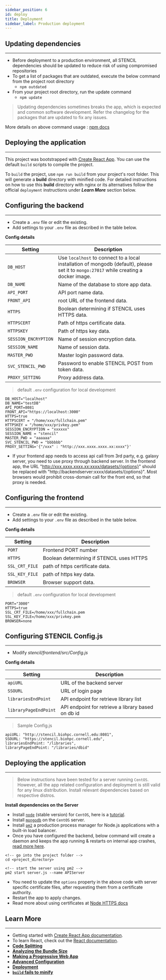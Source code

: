 ```yaml
---
sidebar_position: 6
id: deploy
title: Deployment
sidebar_label: Production deployment
---
```


## Updating dependencies
---
- Before deployment to a production environment, all STENCIL dependencies should be updated to reduce risk of using compromised repositories
- To get a list of packages that are outdated, execute the below command from the project root directory
  - `npm outdated`
- From your project root directory, run the update command
  - `npm update`

> Updating dependencies sometimes breaks the app, which is expected and common software development. Refer the changelog for the packages that are updated to fix any issues.

More details on above command usage : [npm docs](https://docs.npmjs.com/updating-packages-downloaded-from-the-registry)


## Deploying the application

---

This project was bootstrapped with [Create React App](https://github.com/facebook/create-react-app). You can use the default `build` scripts to compile the project.

To `build` the project, use `npm run build` from your project's root folder. This will generate a **build** directory with minified code. For detailed instructions on how to use this **build** directory with nginx or its alternatives follow the official `deployment` instructions under **_Learn More_** section below.

## Configuring the backend

---

- Create a `.env` file or edit the existing.
- Add settings to your `.env` file as described in the table below.

**Config details**

|Setting| Description|
| ----------------- | -------------------------------------------------------------------------------------------------------------------------------------- |
| `DB_HOST`          | Use `localhost` to connect to a local installation of mongodb (default), please set it to `mongo:27017` while creating a docker image. |
| `DB_NAME`         | Name of the database to store app data.                                                                                                |
| `API_PORT`         | API port name data.                                                                                                |
| `FRONT_API`         | root URL of the frontend data.                                                                                                |
| `HTTPS`         | Boolean determining if STENCIL uses HTTPS data.                                                                                                |
| `HTTPSCERT`         | Path of https certificate  data.                                                                                                |
| `HTTPSKEY`         | Path of https key data.                                                                                                |
| `SESSION_ENCRYPTION`         | Name of session encryption data.                                                                                                |
| `SESSION_NAME`         | Name of session data.                                                                                                |
| `MASTER_PWD`         | Master login password data.                                                                                                |
| `SVC_STENCIL_PWD`         | Password to enable STENCIL POST from token data.                                                                                                |
| `PROXY_SETTING`         | Proxy address data.                                                                                                |


> default `.env` configuration for local development

```
DB_HOST="localhost"
DB_NAME="testDB"
API_PORT=8081
FRONT_API="https://localhost:3000"
HTTPS=true
HTTPSCERT = "/home/xxx/fullchain.pem"   
HTTPSKEY = "/home/xxx/privkey.pem"
SESSION_ENCRYPTION = "xxxxxx"
SESSION_NAME = "stencil"
MASTER_PWD = "aaaaaa"
SVC_STENCIL_PWD = "bbbbbb"
PROXY_SETTING='{"/xxx" : "http://xxx.xxxx.xxxx.xx:xxxx"}'
```

- If your frontend app needs to access api call from 3rd party, e.g. galaxy server, you need to use proxy through backend server. In the frontend app, the URL "http://xxx.xxxx.xxxx.xx:xxxx/datasets/{options}" should be replaced with "http://backendserver:xxxx/datasets/{options}". Most browsers would prohibit cross-domain call for the front end, so that proxy is needed.

## Configuring the frontend

---

- Create a `.env` file or edit the existing.
- Add settings to your `.env` file as described in the table below.

**Config details**

|Setting| Description|
| ----------------- | -------------------------------------------------------------------------------------------------------------------------------------- |
| `PORT`          | Frontend PORT number |
| `HTTPS`         | Boolean determining if STENCIL uses HTTPS                                                                                               |
| `SSL_CRT_FILE`         | path of https certificate  data.                                                                                                |
| `SSL_KEY_FILE`         | path of https key data.                                                                                                |
| `BROWSER`         | Browser support data.                                                                                                |

> default `.env` configuration for local development

```
PORT="3000"
HTTPS=true
SSL_CRT_FILE=/home/xxx/fullchain.pem
SSL_KEY_FILE=/home/xxx/privkey.pem
BROWSER=none
```

## Configuring STENCIL Config.js

---

- Modify *stencil/frontend/src/Config.js*

**Config details**

|Setting| Description|
| ----------------- | -------------------------------------------------------------------------------------------------------------------------------------- |
| `apiURL`          | URL of the backend server |
| `SSOURL`          | URL of login page |
| `librariesEndPoint`          | API endpoint for retrieve library list |
| `libraryPageEndPoint`          | API endpoint for retrieve a library based on db id |

> Sample Config.js

```
apiURL: "http://stencil.biohpc.cornell.edu:8081",
SSOURL: "https://stencil.biohpc.cornell.edu",
librariesEndPoint: "/libraries",
libraryPageEndPoint: "/libraries/dbid"
```

## Deploying the application

---

> Below instructions have been tested for a server running `CentOS`. However, all the app related configuration and deployment is still valid for any linux distribution. Install relevant dependencies based on respective distros.

**Install dependencies on the Server**

- Install [`node`](https://nodejs.org/en/) (stable version) for `CentOS`, here is a [tutorial](https://www.digitalocean.com/community/tutorials/how-to-install-node-js-on-a-centos-7-server).
- Install [`mongodb`](https://docs.mongodb.com/manual/tutorial/install-mongodb-on-red-hat/) on the `CentOS` server.
- Install [`pm2`](https://www.npmjs.com/package/pm2) a production process manager for Node.js applications with a built-in load balancer.
- Once you have configured the backend, below command will create a daemon and keeps the app running & restarts on internal app crashes, [read more here](https://pm2.io/doc/en/runtime/overview/?utm_source=pm2&utm_medium=website&utm_campaign=rebranding).

```
<!-- go into the project folder -->
cd <project_directory>

<!-- start the server using pm2 -->
pm2 start server.js --name APIServer
```

- You need to update the `options` property in the above code with server specific certificate files, after requesting them from a certificate authority.
- Restart the app to apply changes.
- Read more about using certificates at [Node HTTPS docs](https://nodejs.org/api/https.html#https_https_createserver_options_requestlistener)


## Learn More

---

- Getting started with [Create React App documentation](https://facebook.github.io/create-react-app/docs/getting-started).
- To learn React, check out the [React documentation](https://reactjs.org/).
- [**Code Splitting**](https://facebook.github.io/create-react-app/docs/code-splitting)
- [**Analyzing the Bundle Size**](https://facebook.github.io/create-react-app/docs/analyzing-the-bundle-size)
- [**Making a Progressive Web App**](https://facebook.github.io/create-react-app/docs/making-a-progressive-web-app)
- [**Advanced Configuration**](https://facebook.github.io/create-react-app/docs/advanced-configuration)
- [**Deployment**](https://facebook.github.io/create-react-app/docs/deployment)
- [**`build` fails to minify**](https://facebook.github.io/create-react-app/docs/troubleshooting#npm-run-build-fails-to-minify)
